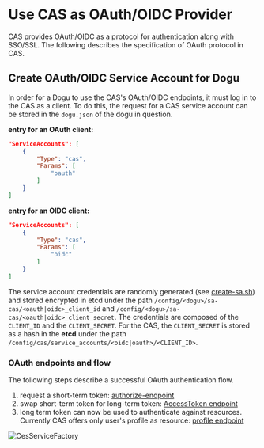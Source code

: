 # Use CAS as OAuth/OIDC Provider

CAS provides OAuth/OIDC as a protocol for authentication along with SSO/SSL.
The following describes the specification of OAuth protocol in CAS.

## Create OAuth/OIDC Service Account for Dogu

In order for a Dogu to use the CAS's OAuth/OIDC endpoints, it must log in to the CAS as a client.
To do this, the request for a CAS service account can be stored in the `dogu.json` of the dogu in question.

**entry for an OAuth client:**
``` json
"ServiceAccounts": [
    {
        "Type": "cas",
        "Params": [
            "oauth"
        ]
    }
]
```

**entry for an OIDC client:**
``` json
"ServiceAccounts": [
    {
        "Type": "cas",
        "Params": [
            "oidc"
        ]
    }
]
```

The service account credentials are randomly generated (see [create-sa.sh](https://github.com/cloudogu/cas/blob/develop/resources/create-sa.sh))
and stored encrypted in etcd under the path `/config/<dogu>/sa-cas/<oauth|oidc>_client_id` and `/config/<dogu>/sa-cas/<oauth|oidc>_client_secret`.
The credentials are composed of the `CLIENT_ID` and the `CLIENT_SECRET`.
For the CAS, the `CLIENT_SECRET` is stored as a hash in the __etcd__ under the path `/config/cas/service_accounts/<oidc|oauth>/<CLIENT_ID>`.

### OAuth endpoints and flow

The following steps describe a successful OAuth authentication flow.

1. request a short-term token: [authorize-endpoint](endpoint_authorize_en.md)
2. swap short-term token for long-term token: [AccessToken endpoint](endpoint_accessToken_en.md)
3. long term token can now be used to authenticate against resources.
   Currently CAS offers only user's profile as resource: [profile endpoint](endpoint_profile_en.md)

![CesServiceFactory](figures/sequence_diagramm_oauth.png)